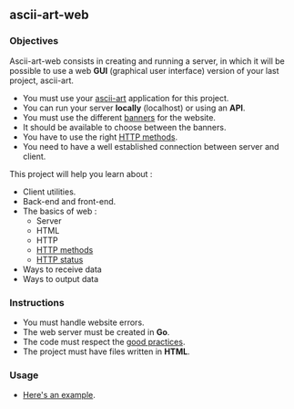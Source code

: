 ## ascii-art-web

### Objectives

Ascii-art-web consists in creating and running a server, in which it will be possible to use a web **GUI** (graphical user interface) version of your last project, ascii-art.

- You must use your [ascii-art](https://github.com/01-edu/public/blob/master/subjects/ascii-art/ascii-art.en.md) application for this project.
- You can run your server **locally** (localhost) or using an **API**.
- You must use the different [banners](https://github.com/01-edu/public/tree/master/subjects/ascii-art) for the website.
- It should be available to choose between the banners.
- You have to use the right [HTTP methods](https://www.tutorialspoint.com/http/http_methods.htm).
- You need to have a well established connection between server and client.

This project will help you learn about :

- Client utilities.
- Back-end and front-end.
- The basics of web :
  - Server
  - HTML
  - HTTP
  - [HTTP methods](https://www.tutorialspoint.com/http/http_methods.htm)
  - [HTTP status](https://www.restapitutorial.com/httpstatuscodes.html)
- Ways to receive data
- Ways to output data

### Instructions

- You must handle website errors.
- The web server must be created in **Go**.
- The code must respect the [good practices](https://github.com/01-edu/public/blob/master/subjects/good-practices.en.md).
- The project must have files written in **HTML**.

### Usage

- [Here's an example](http://patorjk.com/software/taag/#p=display&f=Graffiti&t=Type%20Something%20).
